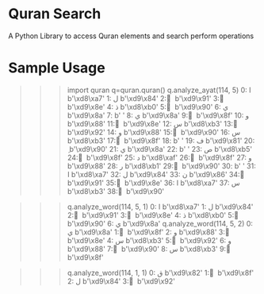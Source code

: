 # Quran Search
A Python Library to access Quran elements and search perform operations

# Sample Usage
>>> import quran
>>> q=quran.quran()
>>> q.analyze_ayat(114, 5)
0: ا b'\xd8\xa7'
1: ل b'\xd9\x84'
2: ّ b'\xd9\x91'
3: َ b'\xd9\x8e'
4: ذ b'\xd8\xb0'
5: ِ b'\xd9\x90'
6: ي b'\xd9\x8a'
7:   b' '
8: ي b'\xd9\x8a'
9: ُ b'\xd9\x8f'
10: و b'\xd9\x88'
11: َ b'\xd9\x8e'
12: س b'\xd8\xb3'
13: ْ b'\xd9\x92'
14: و b'\xd9\x88'
15: ِ b'\xd9\x90'
16: س b'\xd8\xb3'
17: ُ b'\xd9\x8f'
18:   b' '
19: ف b'\xd9\x81'
20: ِ b'\xd9\x90'
21: ي b'\xd9\x8a'
22:   b' '
23: ص b'\xd8\xb5'
24: ُ b'\xd9\x8f'
25: د b'\xd8\xaf'
26: ُ b'\xd9\x8f'
27: و b'\xd9\x88'
28: ر b'\xd8\xb1'
29: ِ b'\xd9\x90'
30:   b' '
31: ا b'\xd8\xa7'
32: ل b'\xd9\x84'
33: ن b'\xd9\x86'
34: ّ b'\xd9\x91'
35: َ b'\xd9\x8e'
36: ا b'\xd8\xa7'
37: س b'\xd8\xb3'
38: ِ b'\xd9\x90'

>>> q.analyze_word(114, 5, 1)
0: ا b'\xd8\xa7'
1: ل b'\xd9\x84'
2: ّ b'\xd9\x91'
3: َ b'\xd9\x8e'
4: ذ b'\xd8\xb0'
5: ِ b'\xd9\x90'
6: ي b'\xd9\x8a'
>>> q.analyze_word(114, 5, 2)
0: ي b'\xd9\x8a'
1: ُ b'\xd9\x8f'
2: و b'\xd9\x88'
3: َ b'\xd9\x8e'
4: س b'\xd8\xb3'
5: ْ b'\xd9\x92'
6: و b'\xd9\x88'
7: ِ b'\xd9\x90'
8: س b'\xd8\xb3'
9: ُ b'\xd9\x8f'

>>> q.analyze_word(114, 1, 1)
0: ق b'\xd9\x82'
1: ُ b'\xd9\x8f'
2: ل b'\xd9\x84'
3: ْ b'\xd9\x92'
>>> 
